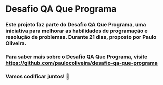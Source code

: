 # Desafio QA Que Programa
### Este projeto faz parte do Desafio QA Que Programa, uma iniciativa para melhorar as habilidades de programação e resolução de problemas. Durante 21 dias, proposto por Paulo Oliveira.

### Para saber mais sobre o Desafio QA Que Programa, visite https://github.com/paulocoliveira/desafio-qa-que-programa

### Vamos codificar juntos! 🚀
